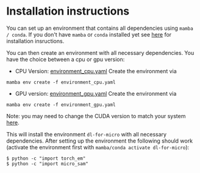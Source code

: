 # Installation instructions

You can set up an environment that contains all dependencies using `mamba / conda`. If you don't have `mamba` or `conda` installed yet see [here](https://github.com/mamba-org/mamba) for installation insructions.

You can then create an environment with all necessary dependencies. You have the choice between a cpu or gpu version:
- CPU Version: [environment_cpu.yaml](https://github.com/computational-cell-analytics/dl-for-micro/blob/main/environment_cpu.yaml)
  Create the environment via
```
mamba env create -f environment_cpu.yaml
``` 
- GPU version: [environment_gpu.yaml](https://github.com/computational-cell-analytics/dl-for-micro/blob/main/environment_gpu.yaml)
  Create the environment via
```
mamba env create -f environment_gpu.yaml
```

Note: you may need to change the CUDA version to match your system [here](https://github.com/computational-cell-analytics/dl-for-micro/blob/main/environment_gpu.yaml#L15).

This will install the environment `dl-for-micro` with all necessary dependencies.
After setting up the environment the following should work (activate the environment first with `mamba/conda activate dl-for-micro`):
```
$ python -c "import torch_em"
$ python -c "import micro_sam"
```

